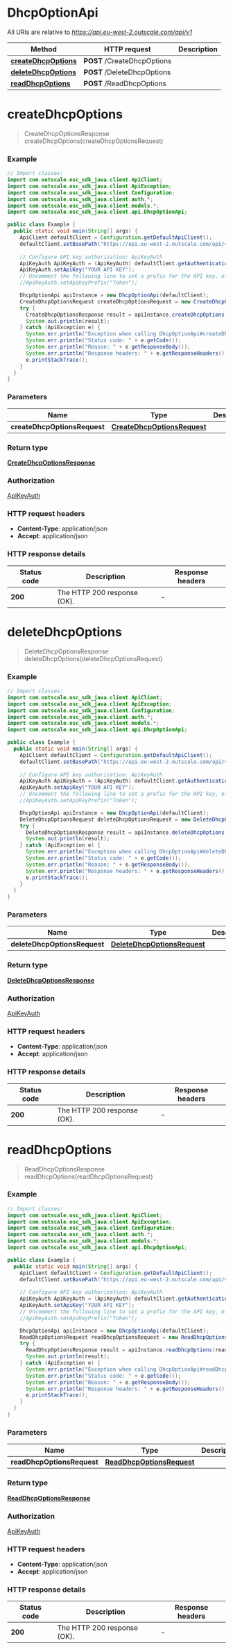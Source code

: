 # DhcpOptionApi

All URIs are relative to *https://api.eu-west-2.outscale.com/api/v1*

| Method | HTTP request | Description |
|------------- | ------------- | -------------|
| [**createDhcpOptions**](DhcpOptionApi.md#createDhcpOptions) | **POST** /CreateDhcpOptions |  |
| [**deleteDhcpOptions**](DhcpOptionApi.md#deleteDhcpOptions) | **POST** /DeleteDhcpOptions |  |
| [**readDhcpOptions**](DhcpOptionApi.md#readDhcpOptions) | **POST** /ReadDhcpOptions |  |


<a name="createDhcpOptions"></a>
# **createDhcpOptions**
> CreateDhcpOptionsResponse createDhcpOptions(createDhcpOptionsRequest)



### Example
```java
// Import classes:
import com.outscale.osc_sdk_java.client.ApiClient;
import com.outscale.osc_sdk_java.client.ApiException;
import com.outscale.osc_sdk_java.client.Configuration;
import com.outscale.osc_sdk_java.client.auth.*;
import com.outscale.osc_sdk_java.client.models.*;
import com.outscale.osc_sdk_java.client.api.DhcpOptionApi;

public class Example {
  public static void main(String[] args) {
    ApiClient defaultClient = Configuration.getDefaultApiClient();
    defaultClient.setBasePath("https://api.eu-west-2.outscale.com/api/v1");
    
    // Configure API key authorization: ApiKeyAuth
    ApiKeyAuth ApiKeyAuth = (ApiKeyAuth) defaultClient.getAuthentication("ApiKeyAuth");
    ApiKeyAuth.setApiKey("YOUR API KEY");
    // Uncomment the following line to set a prefix for the API key, e.g. "Token" (defaults to null)
    //ApiKeyAuth.setApiKeyPrefix("Token");

    DhcpOptionApi apiInstance = new DhcpOptionApi(defaultClient);
    CreateDhcpOptionsRequest createDhcpOptionsRequest = new CreateDhcpOptionsRequest(); // CreateDhcpOptionsRequest | 
    try {
      CreateDhcpOptionsResponse result = apiInstance.createDhcpOptions(createDhcpOptionsRequest);
      System.out.println(result);
    } catch (ApiException e) {
      System.err.println("Exception when calling DhcpOptionApi#createDhcpOptions");
      System.err.println("Status code: " + e.getCode());
      System.err.println("Reason: " + e.getResponseBody());
      System.err.println("Response headers: " + e.getResponseHeaders());
      e.printStackTrace();
    }
  }
}
```

### Parameters

| Name | Type | Description  | Notes |
|------------- | ------------- | ------------- | -------------|
| **createDhcpOptionsRequest** | [**CreateDhcpOptionsRequest**](CreateDhcpOptionsRequest.md)|  | [optional] |

### Return type

[**CreateDhcpOptionsResponse**](CreateDhcpOptionsResponse.md)

### Authorization

[ApiKeyAuth](../README.md#ApiKeyAuth)

### HTTP request headers

 - **Content-Type**: application/json
 - **Accept**: application/json

### HTTP response details
| Status code | Description | Response headers |
|-------------|-------------|------------------|
| **200** | The HTTP 200 response (OK). |  -  |

<a name="deleteDhcpOptions"></a>
# **deleteDhcpOptions**
> DeleteDhcpOptionsResponse deleteDhcpOptions(deleteDhcpOptionsRequest)



### Example
```java
// Import classes:
import com.outscale.osc_sdk_java.client.ApiClient;
import com.outscale.osc_sdk_java.client.ApiException;
import com.outscale.osc_sdk_java.client.Configuration;
import com.outscale.osc_sdk_java.client.auth.*;
import com.outscale.osc_sdk_java.client.models.*;
import com.outscale.osc_sdk_java.client.api.DhcpOptionApi;

public class Example {
  public static void main(String[] args) {
    ApiClient defaultClient = Configuration.getDefaultApiClient();
    defaultClient.setBasePath("https://api.eu-west-2.outscale.com/api/v1");
    
    // Configure API key authorization: ApiKeyAuth
    ApiKeyAuth ApiKeyAuth = (ApiKeyAuth) defaultClient.getAuthentication("ApiKeyAuth");
    ApiKeyAuth.setApiKey("YOUR API KEY");
    // Uncomment the following line to set a prefix for the API key, e.g. "Token" (defaults to null)
    //ApiKeyAuth.setApiKeyPrefix("Token");

    DhcpOptionApi apiInstance = new DhcpOptionApi(defaultClient);
    DeleteDhcpOptionsRequest deleteDhcpOptionsRequest = new DeleteDhcpOptionsRequest(); // DeleteDhcpOptionsRequest | 
    try {
      DeleteDhcpOptionsResponse result = apiInstance.deleteDhcpOptions(deleteDhcpOptionsRequest);
      System.out.println(result);
    } catch (ApiException e) {
      System.err.println("Exception when calling DhcpOptionApi#deleteDhcpOptions");
      System.err.println("Status code: " + e.getCode());
      System.err.println("Reason: " + e.getResponseBody());
      System.err.println("Response headers: " + e.getResponseHeaders());
      e.printStackTrace();
    }
  }
}
```

### Parameters

| Name | Type | Description  | Notes |
|------------- | ------------- | ------------- | -------------|
| **deleteDhcpOptionsRequest** | [**DeleteDhcpOptionsRequest**](DeleteDhcpOptionsRequest.md)|  | [optional] |

### Return type

[**DeleteDhcpOptionsResponse**](DeleteDhcpOptionsResponse.md)

### Authorization

[ApiKeyAuth](../README.md#ApiKeyAuth)

### HTTP request headers

 - **Content-Type**: application/json
 - **Accept**: application/json

### HTTP response details
| Status code | Description | Response headers |
|-------------|-------------|------------------|
| **200** | The HTTP 200 response (OK). |  -  |

<a name="readDhcpOptions"></a>
# **readDhcpOptions**
> ReadDhcpOptionsResponse readDhcpOptions(readDhcpOptionsRequest)



### Example
```java
// Import classes:
import com.outscale.osc_sdk_java.client.ApiClient;
import com.outscale.osc_sdk_java.client.ApiException;
import com.outscale.osc_sdk_java.client.Configuration;
import com.outscale.osc_sdk_java.client.auth.*;
import com.outscale.osc_sdk_java.client.models.*;
import com.outscale.osc_sdk_java.client.api.DhcpOptionApi;

public class Example {
  public static void main(String[] args) {
    ApiClient defaultClient = Configuration.getDefaultApiClient();
    defaultClient.setBasePath("https://api.eu-west-2.outscale.com/api/v1");
    
    // Configure API key authorization: ApiKeyAuth
    ApiKeyAuth ApiKeyAuth = (ApiKeyAuth) defaultClient.getAuthentication("ApiKeyAuth");
    ApiKeyAuth.setApiKey("YOUR API KEY");
    // Uncomment the following line to set a prefix for the API key, e.g. "Token" (defaults to null)
    //ApiKeyAuth.setApiKeyPrefix("Token");

    DhcpOptionApi apiInstance = new DhcpOptionApi(defaultClient);
    ReadDhcpOptionsRequest readDhcpOptionsRequest = new ReadDhcpOptionsRequest(); // ReadDhcpOptionsRequest | 
    try {
      ReadDhcpOptionsResponse result = apiInstance.readDhcpOptions(readDhcpOptionsRequest);
      System.out.println(result);
    } catch (ApiException e) {
      System.err.println("Exception when calling DhcpOptionApi#readDhcpOptions");
      System.err.println("Status code: " + e.getCode());
      System.err.println("Reason: " + e.getResponseBody());
      System.err.println("Response headers: " + e.getResponseHeaders());
      e.printStackTrace();
    }
  }
}
```

### Parameters

| Name | Type | Description  | Notes |
|------------- | ------------- | ------------- | -------------|
| **readDhcpOptionsRequest** | [**ReadDhcpOptionsRequest**](ReadDhcpOptionsRequest.md)|  | [optional] |

### Return type

[**ReadDhcpOptionsResponse**](ReadDhcpOptionsResponse.md)

### Authorization

[ApiKeyAuth](../README.md#ApiKeyAuth)

### HTTP request headers

 - **Content-Type**: application/json
 - **Accept**: application/json

### HTTP response details
| Status code | Description | Response headers |
|-------------|-------------|------------------|
| **200** | The HTTP 200 response (OK). |  -  |

